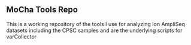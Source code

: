 MoCha Tools Repo
--
This is a working repository of the tools I use for analyzing Ion AmpliSeq datasets including the CPSC samples
and are the underlying scripts for varCollector
